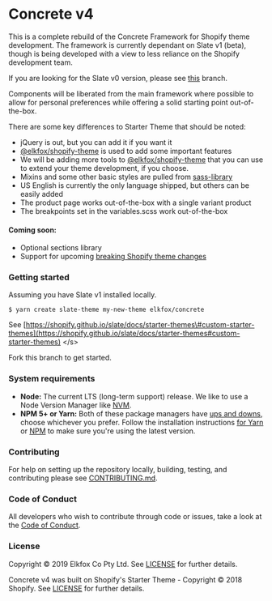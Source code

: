 # Concrete v4

This is a complete rebuild of the Concrete Framework for Shopify theme development. The framework is currently dependant on Slate v1 \(beta\), though is being developed with a view to less reliance on the Shopify development team.

If you are looking for the Slate v0 version, please see [this](https://github.com/Elkfox/Concrete/tree/slate_0) branch.

Components will be liberated from the main framework where possible to allow for personal preferences while offering a solid starting point out-of-the-box.

There are some key differences to Starter Theme that should be noted:

* jQuery is out, but you can add it if you want it
* [@elkfox/shopify-theme](https://www.npmjs.com/package/@elkfox/shopify-theme) is used to add some important features
* We will be adding more tools to [@elkfox/shopify-theme](https://www.npmjs.com/package/@elkfox/shopify-theme) that you can use to extend your theme development, if you choose.
* Mixins and some other basic styles are pulled from [sass-library](https://www.npmjs.com/package/sass-library)
* US English is currently the only language shipped, but others can be easily added
* The product page works out-of-the-box with a single variant product
* The breakpoints set in the variables.scss work out-of-the-box

#### Coming soon:

* Optional sections library
* Support for upcoming [breaking Shopify theme changes](https://developers.shopify.com/changelog/the-new-online-store-design-experience-is-now-available-in-developer-preview-and-here-s-what-you-need-to-know)

### Getting started

Assuming you have Slate v1 installed locally.

```text
$ yarn create slate-theme my-new-theme elkfox/concrete
```

See [https://shopify.github.io/slate/docs/starter-themes\#custom-starter-themes](https://shopify.github.io/slate/docs/starter-themes#custom-starter-themes) &lt;/s&gt;

Fork this branch to get started.

### System requirements

* **Node:** The current LTS \(long-term support\) release. We like to use a Node Version Manager like [NVM](https://github.com/creationix/nvm).
* **NPM 5+ or Yarn:** Both of these package managers have [ups and downs](https://blog.risingstack.com/yarn-vs-npm-node-js-package-managers/), choose whichever you prefer. Follow the installation instructions [for Yarn](https://yarnpkg.com/en/docs/install) or [NPM](https://www.npmjs.com/get-npm) to make sure you're using the latest version.

### Contributing

For help on setting up the repository locally, building, testing, and contributing please see [CONTRIBUTING.md](https://github.com/Elkfox/Concrete/blob/master/CONTRIBUTING.md).

### Code of Conduct

All developers who wish to contribute through code or issues, take a look at the [Code of Conduct](https://github.com/Elkfox/Concrete/blob/master/CODE_OF_CONDUCT.md).

### License

Copyright © 2019 Elkfox Co Pty Ltd. See [LICENSE](https://github.com/Elkfox/Concrete/blob/master/LICENSE) for further details.

Concrete v4 was built on Shopify's Starter Theme - Copyright © 2018 Shopify. See [LICENSE](https://github.com/Shopify/starter-theme/blob/master/LICENSE) for further details.


